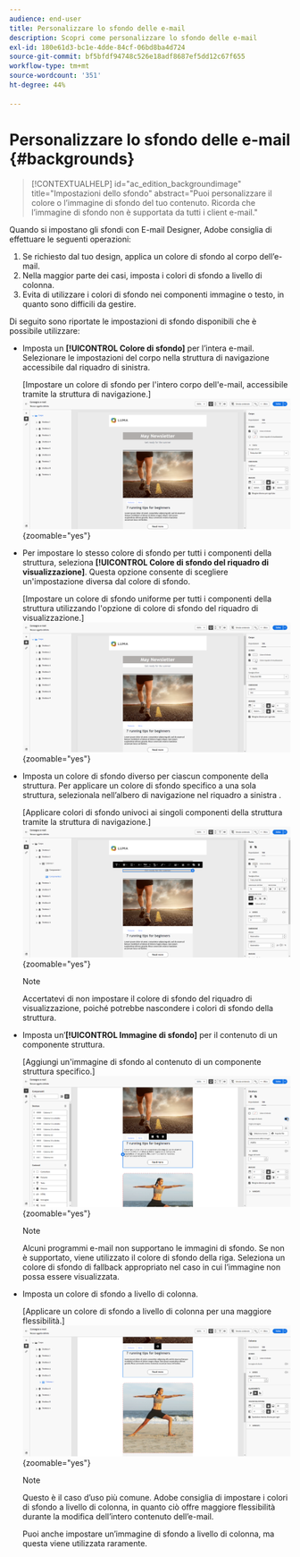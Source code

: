 ```yaml
---
audience: end-user
title: Personalizzare lo sfondo delle e-mail
description: Scopri come personalizzare lo sfondo delle e-mail
exl-id: 180e61d3-bc1e-4dde-84cf-06bd8ba4d724
source-git-commit: bf5bfdf94748c526e18adf8687ef5dd12c67f655
workflow-type: tm+mt
source-wordcount: '351'
ht-degree: 44%

---
```


# Personalizzare lo sfondo delle e-mail {#backgrounds}

>[!CONTEXTUALHELP]
>id="ac_edition_backgroundimage"
>title="Impostazioni dello sfondo"
>abstract="Puoi personalizzare il colore o l’immagine di sfondo del tuo contenuto. Ricorda che l’immagine di sfondo non è supportata da tutti i client e-mail."

Quando si impostano gli sfondi con E-mail Designer, Adobe consiglia di effettuare le seguenti operazioni:

1. Se richiesto dal tuo design, applica un colore di sfondo al corpo dell’e-mail.
1. Nella maggior parte dei casi, imposta i colori di sfondo a livello di colonna.
1. Evita di utilizzare i colori di sfondo nei componenti immagine o testo, in quanto sono difficili da gestire.

Di seguito sono riportate le impostazioni di sfondo disponibili che è possibile utilizzare:

* Imposta un **[!UICONTROL Colore di sfondo]** per l’intera e-mail. Selezionare le impostazioni del corpo nella struttura di navigazione accessibile dal riquadro di sinistra.

  [Impostare un colore di sfondo per l&#39;intero corpo dell&#39;e-mail, accessibile tramite la struttura di navigazione.]\
  ![](assets/background_1.png){zoomable="yes"}

* Per impostare lo stesso colore di sfondo per tutti i componenti della struttura, seleziona **[!UICONTROL Colore di sfondo del riquadro di visualizzazione]**. Questa opzione consente di scegliere un&#39;impostazione diversa dal colore di sfondo.

  [Impostare un colore di sfondo uniforme per tutti i componenti della struttura utilizzando l&#39;opzione di colore di sfondo del riquadro di visualizzazione.]\
  ![](assets/background_2.png){zoomable="yes"}

* Imposta un colore di sfondo diverso per ciascun componente della struttura. Per applicare un colore di sfondo specifico a una sola struttura, selezionala nell’albero di navigazione nel riquadro a sinistra .

  [Applicare colori di sfondo univoci ai singoli componenti della struttura tramite la struttura di navigazione.]\
  ![](assets/background_3.png){zoomable="yes"}

  >[!NOTE]
  >Accertatevi di non impostare il colore di sfondo del riquadro di visualizzazione, poiché potrebbe nascondere i colori di sfondo della struttura.

* Imposta un’**[!UICONTROL Immagine di sfondo]** per il contenuto di un componente struttura.

  [Aggiungi un&#39;immagine di sfondo al contenuto di un componente struttura specifico.]\
  ![](assets/background_4.png){zoomable="yes"}

  >[!NOTE]
  >Alcuni programmi e-mail non supportano le immagini di sfondo. Se non è supportato, viene utilizzato il colore di sfondo della riga. Seleziona un colore di sfondo di fallback appropriato nel caso in cui l’immagine non possa essere visualizzata.

* Imposta un colore di sfondo a livello di colonna.

  [Applicare un colore di sfondo a livello di colonna per una maggiore flessibilità.]\
  ![](assets/background_5.png){zoomable="yes"}

  >[!NOTE]
  >Questo è il caso d’uso più comune. Adobe consiglia di impostare i colori di sfondo a livello di colonna, in quanto ciò offre maggiore flessibilità durante la modifica dell’intero contenuto dell’e-mail.

  Puoi anche impostare un’immagine di sfondo a livello di colonna, ma questa viene utilizzata raramente.
